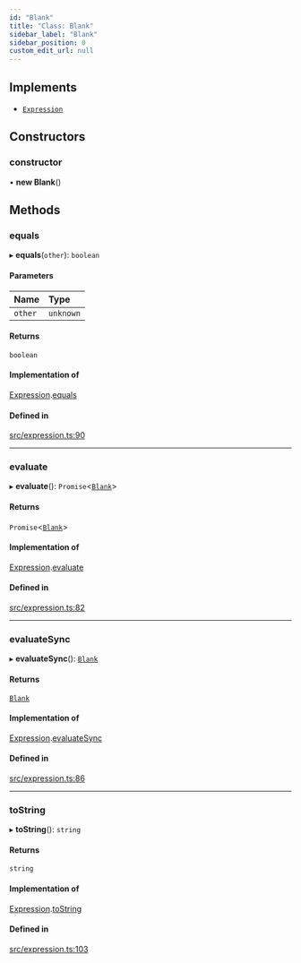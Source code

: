 ```yaml
---
id: "Blank"
title: "Class: Blank"
sidebar_label: "Blank"
sidebar_position: 0
custom_edit_url: null
---
```


## Implements

- [`Expression`](../interfaces/Expression.md)

## Constructors

### constructor

• **new Blank**()

## Methods

### equals

▸ **equals**(`other`): `boolean`

#### Parameters

| Name | Type |
| :------ | :------ |
| `other` | `unknown` |

#### Returns

`boolean`

#### Implementation of

[Expression](../interfaces/Expression.md).[equals](../interfaces/Expression.md#equals)

#### Defined in

[src/expression.ts:90](https://github.com/jg-rp/liquidscript/blob/6bed77c/src/expression.ts#L90)

___

### evaluate

▸ **evaluate**(): `Promise`<[`Blank`](Blank.md)\>

#### Returns

`Promise`<[`Blank`](Blank.md)\>

#### Implementation of

[Expression](../interfaces/Expression.md).[evaluate](../interfaces/Expression.md#evaluate)

#### Defined in

[src/expression.ts:82](https://github.com/jg-rp/liquidscript/blob/6bed77c/src/expression.ts#L82)

___

### evaluateSync

▸ **evaluateSync**(): [`Blank`](Blank.md)

#### Returns

[`Blank`](Blank.md)

#### Implementation of

[Expression](../interfaces/Expression.md).[evaluateSync](../interfaces/Expression.md#evaluatesync)

#### Defined in

[src/expression.ts:86](https://github.com/jg-rp/liquidscript/blob/6bed77c/src/expression.ts#L86)

___

### toString

▸ **toString**(): `string`

#### Returns

`string`

#### Implementation of

[Expression](../interfaces/Expression.md).[toString](../interfaces/Expression.md#tostring)

#### Defined in

[src/expression.ts:103](https://github.com/jg-rp/liquidscript/blob/6bed77c/src/expression.ts#L103)
